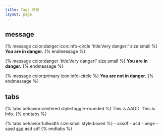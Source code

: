 ```yaml
---
title: Tags 预览
layout: page
---
```


## message

{% message color:danger icon:info-circle 'title:Very danger!' size:small %}
    **You are in danger.**
{% endmessage %}

{% message color:danger 'title:Very danger!' size:small %}
    **You are in danger.**
{% endmessage %}

{% message color:primary icon:info-circle %}
    **You are not in danger.**
{% endmessage %}

## tabs

{% tabs behavior:centered style:toggle-rounded %}
    <!-- tab aadd1 'AADD' -->This is AADD.<!-- endtab -->
    <!-- activetab info1 info 'Info' -->This is Info.<!-- endtab -->
{% endtabs %}

{% tabs behavior:fullwidth size:small style:boxed %}
    <!-- tab aadd2 'AADD' -->
        - assdf
         - asd
        - aege
          - sasd
    <!-- endtab -->
    <!-- activetab info2 info 'Info' -->
        [sad]()
    <!-- endtab -->
    <!-- tab sb 'hl' -->
            asd
            sdf
    <!-- endtab -->
{% endtabs %}